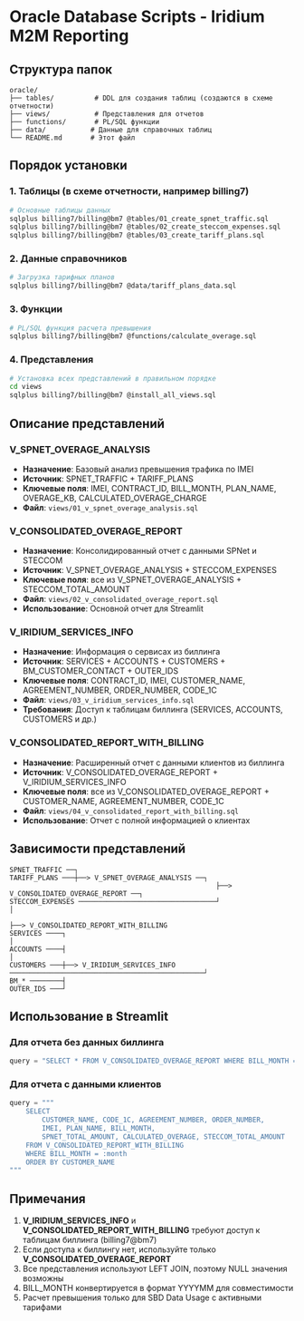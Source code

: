# Oracle Database Scripts - Iridium M2M Reporting

## Структура папок

```
oracle/
├── tables/          # DDL для создания таблиц (создаются в схеме отчетности)
├── views/           # Представления для отчетов
├── functions/       # PL/SQL функции
├── data/           # Данные для справочных таблиц
└── README.md       # Этот файл
```

## Порядок установки

### 1. Таблицы (в схеме отчетности, например billing7)
```bash
# Основные таблицы данных
sqlplus billing7/billing@bm7 @tables/01_create_spnet_traffic.sql
sqlplus billing7/billing@bm7 @tables/02_create_steccom_expenses.sql
sqlplus billing7/billing@bm7 @tables/03_create_tariff_plans.sql
```

### 2. Данные справочников
```bash
# Загрузка тарифных планов
sqlplus billing7/billing@bm7 @data/tariff_plans_data.sql
```

### 3. Функции
```bash
# PL/SQL функция расчета превышения
sqlplus billing7/billing@bm7 @functions/calculate_overage.sql
```

### 4. Представления
```bash
# Установка всех представлений в правильном порядке
cd views
sqlplus billing7/billing@bm7 @install_all_views.sql
```

## Описание представлений

### V_SPNET_OVERAGE_ANALYSIS
- **Назначение**: Базовый анализ превышения трафика по IMEI
- **Источник**: SPNET_TRAFFIC + TARIFF_PLANS
- **Ключевые поля**: IMEI, CONTRACT_ID, BILL_MONTH, PLAN_NAME, OVERAGE_KB, CALCULATED_OVERAGE_CHARGE
- **Файл**: `views/01_v_spnet_overage_analysis.sql`

### V_CONSOLIDATED_OVERAGE_REPORT
- **Назначение**: Консолидированный отчет с данными SPNet и STECCOM
- **Источник**: V_SPNET_OVERAGE_ANALYSIS + STECCOM_EXPENSES
- **Ключевые поля**: все из V_SPNET_OVERAGE_ANALYSIS + STECCOM_TOTAL_AMOUNT
- **Файл**: `views/02_v_consolidated_overage_report.sql`
- **Использование**: Основной отчет для Streamlit

### V_IRIDIUM_SERVICES_INFO
- **Назначение**: Информация о сервисах из биллинга
- **Источник**: SERVICES + ACCOUNTS + CUSTOMERS + BM_CUSTOMER_CONTACT + OUTER_IDS
- **Ключевые поля**: CONTRACT_ID, IMEI, CUSTOMER_NAME, AGREEMENT_NUMBER, ORDER_NUMBER, CODE_1C
- **Файл**: `views/03_v_iridium_services_info.sql`
- **Требования**: Доступ к таблицам биллинга (SERVICES, ACCOUNTS, CUSTOMERS и др.)

### V_CONSOLIDATED_REPORT_WITH_BILLING
- **Назначение**: Расширенный отчет с данными клиентов из биллинга
- **Источник**: V_CONSOLIDATED_OVERAGE_REPORT + V_IRIDIUM_SERVICES_INFO
- **Ключевые поля**: все из V_CONSOLIDATED_OVERAGE_REPORT + CUSTOMER_NAME, AGREEMENT_NUMBER, CODE_1C
- **Файл**: `views/04_v_consolidated_report_with_billing.sql`
- **Использование**: Отчет с полной информацией о клиентах

## Зависимости представлений

```
SPNET_TRAFFIC ──┐
TARIFF_PLANS ───┼──> V_SPNET_OVERAGE_ANALYSIS ──┐
                                                   ├──> V_CONSOLIDATED_OVERAGE_REPORT ──┐
STECCOM_EXPENSES ──────────────────────────────────┘                                     │
                                                                                          ├──> V_CONSOLIDATED_REPORT_WITH_BILLING
SERVICES ────┐                                                                            │
ACCOUNTS ────┤                                                                            │
CUSTOMERS ───┼──> V_IRIDIUM_SERVICES_INFO ────────────────────────────────────────────────┘
BM_* ────────┤
OUTER_IDS ───┘
```

## Использование в Streamlit

### Для отчета без данных биллинга
```python
query = "SELECT * FROM V_CONSOLIDATED_OVERAGE_REPORT WHERE BILL_MONTH = :month"
```

### Для отчета с данными клиентов
```python
query = """
    SELECT 
        CUSTOMER_NAME, CODE_1C, AGREEMENT_NUMBER, ORDER_NUMBER,
        IMEI, PLAN_NAME, BILL_MONTH,
        SPNET_TOTAL_AMOUNT, CALCULATED_OVERAGE, STECCOM_TOTAL_AMOUNT
    FROM V_CONSOLIDATED_REPORT_WITH_BILLING
    WHERE BILL_MONTH = :month
    ORDER BY CUSTOMER_NAME
"""
```

## Примечания

1. **V_IRIDIUM_SERVICES_INFO** и **V_CONSOLIDATED_REPORT_WITH_BILLING** требуют доступ к таблицам биллинга (billing7@bm7)
2. Если доступа к биллингу нет, используйте только **V_CONSOLIDATED_OVERAGE_REPORT**
3. Все представления используют LEFT JOIN, поэтому NULL значения возможны
4. BILL_MONTH конвертируется в формат YYYYMM для совместимости
5. Расчет превышения только для SBD Data Usage с активными тарифами


